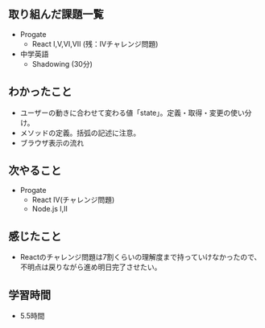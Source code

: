 ## 取り組んだ課題一覧
- Progate
  - React Ⅰ,Ⅴ,Ⅵ,Ⅶ (残：Ⅳチャレンジ問題)
- 中学英語
  - Shadowing (30分)
## わかったこと
- ユーザーの動きに合わせて変わる値「state」。定義・取得・変更の使い分け。
- メソッドの定義。括弧の記述に注意。
- ブラウザ表示の流れ
## 次やること
- Progate
  - React Ⅳ(チャレンジ問題)
  - Node.js Ⅰ,Ⅱ
## 感じたこと
- Reactのチャレンジ問題は7割くらいの理解度まで持っていけなかったので、不明点は戻りながら進め明日完了させたい。
## 学習時間
- 5.5時間